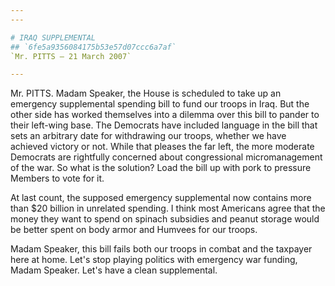 ```yaml
---
---

# IRAQ SUPPLEMENTAL
## `6fe5a9356084175b53e57d07ccc6a7af`
`Mr. PITTS — 21 March 2007`

---
```



Mr. PITTS. Madam Speaker, the House is scheduled to take up an 
emergency supplemental spending bill to fund our troops in Iraq. But 
the other side has worked themselves into a dilemma over this bill to 
pander to their left-wing base. The Democrats have included language in 
the bill that sets an arbitrary date for withdrawing our troops, 
whether we have achieved victory or not. While that pleases the far 
left, the more moderate Democrats are rightfully concerned about 
congressional micromanagement of the war. So what is the solution? Load 
the bill up with pork to pressure Members to vote for it.

At last count, the supposed emergency supplemental now contains more 
than $20 billion in unrelated spending. I think most Americans agree 
that the money they want to spend on spinach subsidies and peanut 
storage would be better spent on body armor and Humvees for our troops.

Madam Speaker, this bill fails both our troops in combat and the 
taxpayer here at home. Let's stop playing politics with emergency war 
funding, Madam Speaker. Let's have a clean supplemental.
